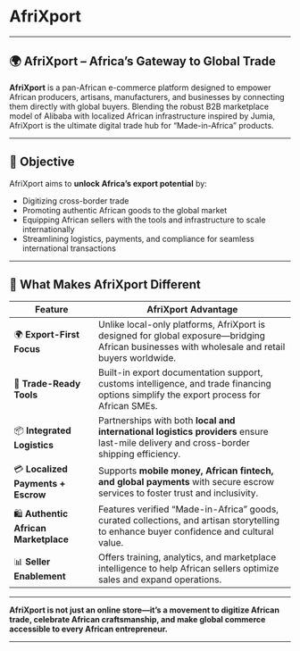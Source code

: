 # AfriXport



---

## 🌍 **AfriXport – Africa’s Gateway to Global Trade**

**AfriXport** is a pan-African e-commerce platform designed to empower African producers, artisans, manufacturers, and businesses by connecting them directly with global buyers. Blending the robust B2B marketplace model of Alibaba with localized African infrastructure inspired by Jumia, AfriXport is the ultimate digital trade hub for “Made-in-Africa” products.

---

## 🎯 **Objective**

AfriXport aims to **unlock Africa’s export potential** by:

* Digitizing cross-border trade
* Promoting authentic African goods to the global market
* Equipping African sellers with the tools and infrastructure to scale internationally
* Streamlining logistics, payments, and compliance for seamless international transactions

---

## 🔑 **What Makes AfriXport Different**

| Feature                               | AfriXport Advantage                                                                                                                            |
| ------------------------------------- | ---------------------------------------------------------------------------------------------------------------------------------------------- |
| 🌍 **Export-First Focus**             | Unlike local-only platforms, AfriXport is designed for global exposure—bridging African businesses with wholesale and retail buyers worldwide. |
| 🧾 **Trade-Ready Tools**              | Built-in export documentation support, customs intelligence, and trade financing options simplify the export process for African SMEs.         |
| 📦 **Integrated Logistics**           | Partnerships with both **local and international logistics providers** ensure last-mile delivery and cross-border shipping efficiency.         |
| 💳 **Localized Payments + Escrow**    | Supports **mobile money, African fintech, and global payments** with secure escrow services to foster trust and inclusivity.                   |
| 🛍️ **Authentic African Marketplace** | Features verified “Made-in-Africa” goods, curated collections, and artisan storytelling to enhance buyer confidence and cultural value.        |
| 📊 **Seller Enablement**              | Offers training, analytics, and marketplace intelligence to help African sellers optimize sales and expand operations.                         |

---

**AfriXport is not just an online store—it’s a movement to digitize African trade, celebrate African craftsmanship, and make global commerce accessible to every African entrepreneur.**

---

